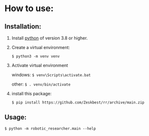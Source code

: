 How to use:
===

Installation:
---

1. Install [python](https://www.python.org/downloads/) of version 3.8 or higher.

2. Create a virtual environment:

   `$ python3 -m venv venv`

3. Activate virtual environment

   windows: `$ venv\Scripts\activate.bat`

   other: `$ . venv/bin/activate`

4. install this package:

   `$ pip install https://github.com/Zeskbest/rr/archive/main.zip`

Usage:
---

`$ python -m robotic_researcher.main --help`
